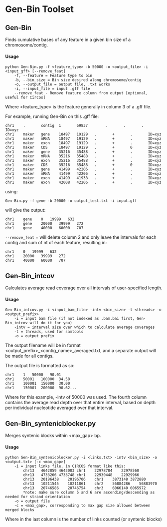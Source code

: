 # Gen-Bin Toolset

## Gen-Bin

Finds cumulative bases of any feature in a given bin size of a chromosome/contig.


#### Usage

```
python Gen-Bin.py -f <feature_type> -b 50000 -o <output_file> -i <input_gff> [--remove_feat]
    -f, --feature = Feature type to bin
    -b, --bin_size = Bin size desired along chromosome/contig
    -o, --output_file = output file, .txt works
    -i, --input_file = input .gff file
    --remove_feat - Remove feature column from output [optional, useful for Circos]
```
Where <feature_type> is the feature generally in column 3 of a .gff file.

For example, running Gen-Bin on this .gff file:
```
chr1    .       contig  1       69837        .       .       .       ID=xyz
chr1    maker   gene    18497   19129   .       +       .       ID=xyz
chr1    maker   mRNA    18497   19129   .       +       .       ID=xyz
chr1    maker   exon    18497   19129   .       +       .       ID=xyz
chr1    maker   CDS     18497   19129   .       +       0       ID=xyz
chr1    maker   gene    35216   35488   .       +       .       ID=xyz
chr1    maker   mRNA    35216   35488   .       +       .       ID=xyz
chr1    maker   exon    35216   35488   .       +       .       ID=xyz
chr1    maker   CDS     35216   35488   .       +       0       ID=xyz
chr1    maker   gene    41499   42206   .       +       .       ID=xyz
chr1    maker   mRNA    41499   42206   .       +       .       ID=xyz
chr1    maker   exon    41499   41938   .       +       .       ID=xyz
chr1    maker   exon    42008   42206   .       +       .       ID=xyz
```
using:
```
Gen-Bin.py -f gene -b 20000 -o output_test.txt -i input.gff
```
will give the output:
```
chr1	gene	0	19999	632
chr1	gene	20000	39999	272
chr1	gene	40000	60000	707
```

```--remove_feat``` = will delete column 2 and only leave the intervals for each contig and sum of nt of each feature, resulting in:
```
chr1	0	19999	632
chr1	20000	39999	272
chr1	40000	60000	707
```







## Gen-Bin_intcov

Calculates average read coverage over all intervals of user-specified length.


#### Usage
```
Gen-Bin_intcov.py -i <input_bam_file> -intv <bin_size> -t <threads> -o <output_prefix>
	-i = input bam file (if not indexed as .bam.bai first, Gen-Bin_intcov will do it for you)
	-intv = interval size over which to calculate average coverages
	-t = threads, used for samtools
	-o = output prefix
```

The output filename will be in format <output_prefix>_<contig_name>_averaged.txt, and a separate output will be 
made for all contigs.

The output file is formatted as so:
```
chr1	1	50000	90.01
chr1	50001	100000	34.58
chr1	100001	150000	30.00
chr1	150001	200000	90.62...
```
Where for this example, -intv of 50000 was used.  The fourth column contains the average read depth over that
entire interval, based on depth per individual nucleotide averaged over that interval.




## Gen-Bin_syntenicblocker.py

Merges syntenic blocks within <max_gap> bp.

#### Usage
```
python Gen-Bin_syntenicblocker.py -i <links.txt> -intv <bin_size> -o <output.txt> [-c <max_gap>]
	-i = input links file, in CIRCOS format like this:
		chr13	4642859	4643083	chr1	22978784	22978560
		chr13	4733266	4733748	chr1	22930448	22929966
		chr13	20196438	20196706	chr1	3873148	3872880
		chr13	10211545	10211861	chr2	56884286	56883970
		chr13	20746586	20746754	chr3	6066140	6065972
		*note: make sure column 5 and 6 are ascending/descending as needed for strand orientation
	-o = output file 
	-c = <max_gap>, corresponding to max gap size allowed between merged blocks
```

Where in the last column is the number of links counted (or syntenic blocks)